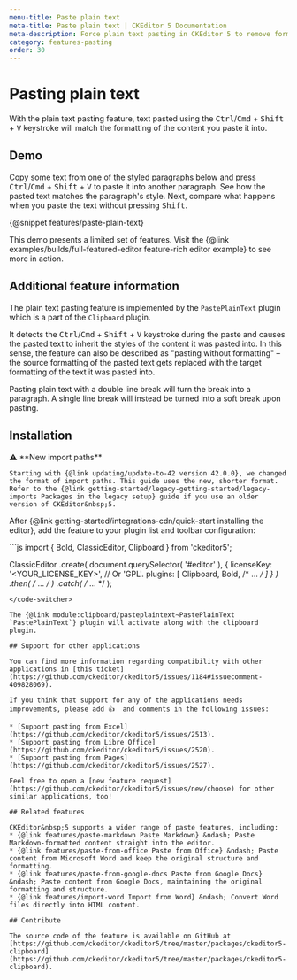 ```yaml
---
menu-title: Paste plain text
meta-title: Paste plain text | CKEditor 5 Documentation
meta-description: Force plain text pasting in CKEditor 5 to remove formatting from copied content, ensuring clean and consistent text input.
category: features-pasting
order: 30
---
```


# Pasting plain text

With the plain text pasting feature, text pasted using the <kbd>Ctrl</kbd>/<kbd>Cmd</kbd> + <kbd>Shift</kbd> + <kbd>V</kbd> keystroke will match the formatting of the content you paste it into.

## Demo

Copy some text from one of the styled paragraphs below and press <kbd>Ctrl</kbd>/<kbd>Cmd</kbd> + <kbd>Shift</kbd> + <kbd>V</kbd> to paste it into another paragraph. See how the pasted text matches the paragraph's style. Next, compare what happens when you paste the text without pressing <kbd>Shift</kbd>.

{@snippet features/paste-plain-text}

<info-box info>
	This demo presents a limited set of features. Visit the {@link examples/builds/full-featured-editor feature-rich editor example} to see more in action.
</info-box>

## Additional feature information

The plain text pasting feature is implemented by the `PastePlainText` plugin which is a part of the `Clipboard` plugin.

It detects the <kbd>Ctrl</kbd>/<kbd>Cmd</kbd> + <kbd>Shift</kbd> + <kbd>V</kbd> keystroke during the paste and causes the pasted text to inherit the styles of the content it was pasted into. In this sense, the feature can also be described as "pasting without formatting" &ndash; the source formatting of the pasted text gets replaced with the target formatting of the text it was pasted into.

Pasting plain text with a double line break will turn the break into a paragraph. A single line break will instead be turned into a soft break upon pasting.

## Installation

<info-box info>
	⚠️ **New import paths**

	Starting with {@link updating/update-to-42 version 42.0.0}, we changed the format of import paths. This guide uses the new, shorter format. Refer to the {@link getting-started/legacy-getting-started/legacy-imports Packages in the legacy setup} guide if you use an older version of CKEditor&nbsp;5.
</info-box>

After {@link getting-started/integrations-cdn/quick-start installing the editor}, add the feature to your plugin list and toolbar configuration:

<code-switcher>
```js
import { Bold, ClassicEditor, Clipboard } from 'ckeditor5';

ClassicEditor
	.create( document.querySelector( '#editor' ), {
		licenseKey: '<YOUR_LICENSE_KEY>', // Or 'GPL'.
		plugins: [ Clipboard, Bold, /* ... */ ]
	} )
	.then( /* ... */ )
	.catch( /* ... */ );
```
</code-switcher>

The {@link module:clipboard/pasteplaintext~PastePlainText `PastePlainText`} plugin will activate along with the clipboard plugin.

## Support for other applications

You can find more information regarding compatibility with other applications in [this ticket](https://github.com/ckeditor/ckeditor5/issues/1184#issuecomment-409828069).

If you think that support for any of the applications needs improvements, please add 👍  and comments in the following issues:

* [Support pasting from Excel](https://github.com/ckeditor/ckeditor5/issues/2513).
* [Support pasting from Libre Office](https://github.com/ckeditor/ckeditor5/issues/2520).
* [Support pasting from Pages](https://github.com/ckeditor/ckeditor5/issues/2527).

Feel free to open a [new feature request](https://github.com/ckeditor/ckeditor5/issues/new/choose) for other similar applications, too!

## Related features

CKEditor&nbsp;5 supports a wider range of paste features, including:
* {@link features/paste-markdown Paste Markdown} &ndash; Paste Markdown-formatted content straight into the editor.
* {@link features/paste-from-office Paste from Office} &ndash; Paste content from Microsoft Word and keep the original structure and formatting.
* {@link features/paste-from-google-docs Paste from Google Docs} &ndash; Paste content from Google Docs, maintaining the original formatting and structure.
* {@link features/import-word Import from Word} &ndash; Convert Word files directly into HTML content.

## Contribute

The source code of the feature is available on GitHub at [https://github.com/ckeditor/ckeditor5/tree/master/packages/ckeditor5-clipboard](https://github.com/ckeditor/ckeditor5/tree/master/packages/ckeditor5-clipboard).
